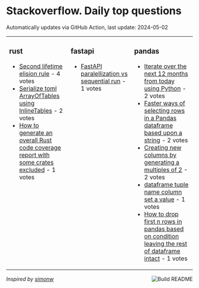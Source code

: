 # Stackoverflow. Daily top questions 

Automatically updates via GitHub Action, last update: <!-- date starts -->2024-05-02<!-- date ends -->


<table><tr><td valign="top" width="33%">

### rust
<!-- rust starts -->
* [Second lifetime elision rule](https://stackoverflow.com/questions/78420909/second-lifetime-elision-rule) - 4 votes
* [Serialize toml ArrayOfTables using InlineTables](https://stackoverflow.com/questions/78413152/serialize-toml-arrayoftables-using-inlinetables) - 2 votes
* [How to generate an overall Rust code coverage report with some crates excluded](https://stackoverflow.com/questions/78412651/how-to-generate-an-overall-rust-code-coverage-report-with-some-crates-excluded) - 1 votes
<!-- rust ends -->
</td><td valign="top" width="34%">


### fastapi
<!-- fastapi starts -->
* [FastAPI paralellization vs sequential run](https://stackoverflow.com/questions/78419057/fastapi-paralellization-vs-sequential-run) - 1 votes
<!-- fastapi ends -->
</td><td valign="top" width="34%">


### pandas
<!-- pandas starts -->
* [Iterate over the next 12 months from today using Python](https://stackoverflow.com/questions/78419347/iterate-over-the-next-12-months-from-today-using-python) - 2 votes
* [Faster ways of selecting rows in a Pandas dataframe based upon a string](https://stackoverflow.com/questions/78415642/faster-ways-of-selecting-rows-in-a-pandas-dataframe-based-upon-a-string) - 2 votes
* [Creating new columns by generating a multiples of 2](https://stackoverflow.com/questions/78415531/creating-new-columns-by-generating-a-multiples-of-2) - 2 votes
* [dataframe tuple name column set a value](https://stackoverflow.com/questions/78414992/dataframe-tuple-name-column-set-a-value) - 1 votes
* [How to drop first n rows in pandas based on condition leaving the rest of dataframe intact](https://stackoverflow.com/questions/78413126/how-to-drop-first-n-rows-in-pandas-based-on-condition-leaving-the-rest-of-datafr) - 1 votes
<!-- pandas ends -->
</td></tr></table>

<a href="https://github.com/hp0404/hp0404/actions"><img src="https://github.com/hp0404/hp0404/workflows/Build%20README/badge.svg" align="right" alt="Build README"></a> <p>*Inspired by  [simonw](https://github.com/simonw/simonw)*</p>

